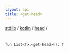 ```yaml
---
layout: api
title: <get-head>
---
```

[stdlib](../../index.md) / [kotlin](../index.md) / [head](index.md) / [<get-head>](_get-head_.md)

# <get-head>

```
fun List<T>.<get-head>(): T
```
